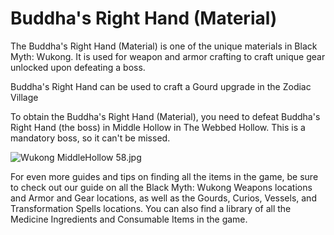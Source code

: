 # Buddha's Right Hand (Material)

The Buddha's Right Hand (Material) is one of the unique materials in Black Myth: Wukong. It is used for weapon and armor crafting to craft unique gear unlocked upon defeating a boss. 

Buddha's Right Hand can be used to craft a Gourd upgrade in the Zodiac Village 

To obtain the Buddha's Right Hand (Material), you need to defeat Buddha's Right Hand (the boss) in Middle Hollow in The Webbed Hollow. This is a mandatory boss, so it can't be missed. 

![Wukong MiddleHollow 58.jpg](https://oyster.ignimgs.com/mediawiki/apis.ign.com/black-myth-wukong/3/32/Wukong_MiddleHollow_58.jpg)

For even more guides and tips on finding all the items in the game, be sure to check out our guide on all the Black Myth: Wukong Weapons locations and Armor and Gear locations, as well as the Gourds, Curios, Vessels, and Transformation Spells locations. You can also find a library of all the Medicine Ingredients and Consumable Items in the game.